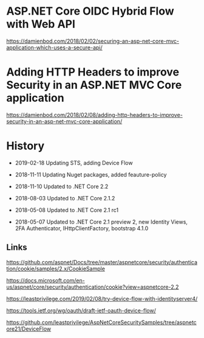 # ASP.NET Core OIDC Hybrid Flow with Web API

https://damienbod.com/2018/02/02/securing-an-asp-net-core-mvc-application-which-uses-a-secure-api/

# Adding HTTP Headers to improve Security in an ASP.NET MVC Core application

https://damienbod.com/2018/02/08/adding-http-headers-to-improve-security-in-an-asp-net-mvc-core-application/

# History

- 2019-02-18 Updating STS, adding Device Flow

- 2018-11-11 Updating Nuget packages, added feauture-policy

- 2018-11-10 Updated to .NET Core 2.2

- 2018-08-03 Updated to .NET Core 2.1.2

- 2018-05-08 Updated to .NET Core 2.1 rc1

- 2018-05-07 Updated to .NET Core 2.1 preview 2, new Identity Views, 2FA Authenticator, IHttpClientFactory, bootstrap 4.1.0



## Links

https://github.com/aspnet/Docs/tree/master/aspnetcore/security/authentication/cookie/samples/2.x/CookieSample

https://docs.microsoft.com/en-us/aspnet/core/security/authentication/cookie?view=aspnetcore-2.2

https://leastprivilege.com/2019/02/08/try-device-flow-with-identityserver4/

https://tools.ietf.org/wg/oauth/draft-ietf-oauth-device-flow/

https://github.com/leastprivilege/AspNetCoreSecuritySamples/tree/aspnetcore21/DeviceFlow